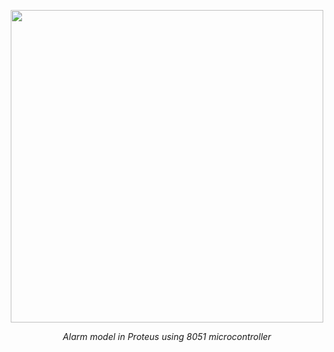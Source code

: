 
<p align="center">
       <img src="https://imgur.com/zdGu81L" width="500" height="500" align = center>
       <p align="center"> <i>Alarm model in Proteus using 8051 microcontroller</i> </p>
</p>
